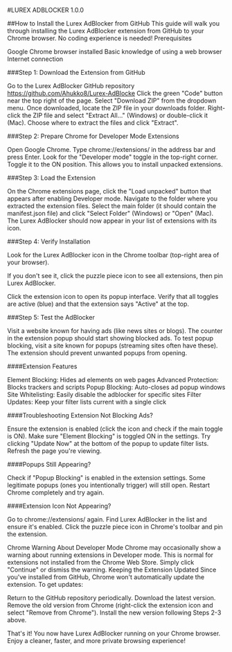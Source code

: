 #LUREX ADBLOCKER 1.0.0

##How to Install the Lurex AdBlocker from GitHub
This guide will walk you through installing the Lurex AdBlocker extension from GitHub to your Chrome browser. No coding experience is needed!
Prerequisites

Google Chrome browser installed
Basic knowledge of using a web browser
Internet connection

###Step 1: Download the Extension from GitHub

Go to the Lurex AdBlocker GitHub repository https://github.com/Ahukko8/Lurex-AdBlocke
Click the green "Code" button near the top right of the page.
Select "Download ZIP" from the dropdown menu.
Once downloaded, locate the ZIP file in your downloads folder.
Right-click the ZIP file and select "Extract All..." (Windows) or double-click it (Mac).
Choose where to extract the files and click "Extract".

###Step 2: Prepare Chrome for Developer Mode Extensions

Open Google Chrome.
Type chrome://extensions/ in the address bar and press Enter.
Look for the "Developer mode" toggle in the top-right corner.
Toggle it to the ON position. This allows you to install unpacked extensions.

###Step 3: Load the Extension

On the Chrome extensions page, click the "Load unpacked" button that appears after enabling Developer mode.
Navigate to the folder where you extracted the extension files.
Select the main folder (it should contain the manifest.json file) and click "Select Folder" (Windows) or "Open" (Mac).
The Lurex AdBlocker should now appear in your list of extensions with its icon.

###Step 4: Verify Installation

Look for the Lurex AdBlocker icon in the Chrome toolbar (top-right area of your browser).

If you don't see it, click the puzzle piece icon to see all extensions, then pin Lurex AdBlocker.


Click the extension icon to open its popup interface.
Verify that all toggles are active (blue) and that the extension says "Active" at the top.

###Step 5: Test the AdBlocker

Visit a website known for having ads (like news sites or blogs).
The counter in the extension popup should start showing blocked ads.
To test popup blocking, visit a site known for popups (streaming sites often have these).
The extension should prevent unwanted popups from opening.

####Extension Features

Element Blocking: Hides ad elements on web pages
Advanced Protection: Blocks trackers and scripts
Popup Blocking: Auto-closes ad popup windows
Site Whitelisting: Easily disable the adblocker for specific sites
Filter Updates: Keep your filter lists current with a single click

####Troubleshooting
Extension Not Blocking Ads?

Ensure the extension is enabled (click the icon and check if the main toggle is ON).
Make sure "Element Blocking" is toggled ON in the settings.
Try clicking "Update Now" at the bottom of the popup to update filter lists.
Refresh the page you're viewing.

####Popups Still Appearing?

Check if "Popup Blocking" is enabled in the extension settings.
Some legitimate popups (ones you intentionally trigger) will still open.
Restart Chrome completely and try again.

####Extension Icon Not Appearing?

Go to chrome://extensions/ again.
Find Lurex AdBlocker in the list and ensure it's enabled.
Click the puzzle piece icon in Chrome's toolbar and pin the extension.

Chrome Warning About Developer Mode
Chrome may occasionally show a warning about running extensions in Developer mode. This is normal for extensions not installed from the Chrome Web Store. Simply click "Continue" or dismiss the warning.
Keeping the Extension Updated
Since you've installed from GitHub, Chrome won't automatically update the extension. To get updates:

Return to the GitHub repository periodically.
Download the latest version.
Remove the old version from Chrome (right-click the extension icon and select "Remove from Chrome").
Install the new version following Steps 2-3 above.


That's it! You now have Lurex AdBlocker running on your Chrome browser. Enjoy a cleaner, faster, and more private browsing experience!
